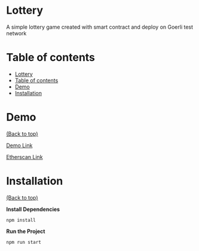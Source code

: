 # Lottery
A simple lottery game created with smart contract and deploy on Goerli test network

# Table of contents

- [Lottery](#lottery)
- [Table of contents](#table-of-contents)
- [Demo](#demo)
- [Installation](#installation)

# Demo

[(Back to top)](#table-of-contents)

[Demo Link](https://thasup-lottery-dapp.netlify.app/)

[Etherscan Link](https://goerli.etherscan.io/address/0x5a6dc3189b8394a905298e30b7cc0e74bf9d179c)

# Installation

[(Back to top)](#table-of-contents)

**Install Dependencies**
```
npm install
```

**Run the Project**
```
npm run start
```